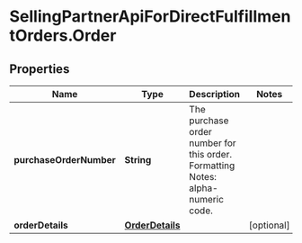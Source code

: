 # SellingPartnerApiForDirectFulfillmentOrders.Order

## Properties

Name | Type | Description | Notes
------------ | ------------- | ------------- | -------------
**purchaseOrderNumber** | **String** | The purchase order number for this order. Formatting Notes: alpha-numeric code. | 
**orderDetails** | [**OrderDetails**](OrderDetails.md) |  | [optional] 


